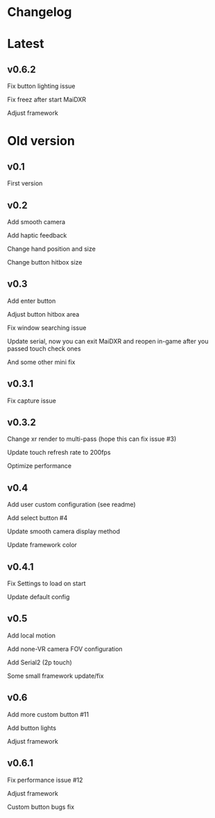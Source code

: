 # Changelog

# Latest

## v0.6.2
Fix button lighting issue

Fix freez after start MaiDXR

Adjust framework



# Old version

## v0.1
First version

## v0.2
Add smooth camera

Add haptic feedback

Change hand position and size

Change button hitbox size

## v0.3
Add enter button

Adjust button hitbox area

Fix window searching issue

Update serial, now you can exit MaiDXR and reopen in-game after you passed touch check ones

And some other mini fix

## v0.3.1
Fix capture issue

## v0.3.2
Change xr render to multi-pass (hope this can fix issue #3)

Update touch refresh rate to 200fps

Optimize performance

## v0.4
Add user custom configuration (see readme)

Add select button #4

Update smooth camera display method

Update framework color

## v0.4.1
Fix Settings to load on start

Update default config

## v0.5
Add local motion

Add none-VR camera FOV configuration

Add Serial2 (2p touch)

Some small framework update/fix

## v0.6
Add more custom button #11

Add button lights

Adjust framework

## v0.6.1
Fix performance issue #12

Adjust framework

Custom button bugs fix